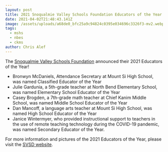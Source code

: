 ```yaml
---
layout: post
title: 2021 Snoqualmie Valley Schools Foundation Educators of the Year
date: 2021-04-02T21:48:43.141Z
image: /assets/uploads/a68de0_bfc25a9c94824c0395e034696c3326f3-mv2.webp
tags:
  - mshs
  - nbes
  - ckms
author: Chris Alef
---
```

The [Snoqualmie Valley Schools Foundation](https://www.svsfoundation.org/) announced their 2021 Educators of the Year!

* Bronwyn McDaniels, Attendance Secretary at Mount Si High School, was named Classified Educator of the Year
* Julie Gardunia, a 5th-grade teacher at North Bend Elementary School, was named  Elementary School Educator of the Year
* Casey Brogden, a 7th-grade math teacher at Chief Kanim Middle School, was named Middle School Educator of the Year
* Dan Mancoff, a language arts teacher at Mount Si High School, was named High School Educator of the Year
* Janice Wintermyer, who provided instructional support to teachers in the use of remote teaching technology during the COVID-19 pandemic, was named Secondary Educator of the Year.

For more information and pictures of the 2021 Educators of the Year, please visit the [SVSD website](https://www.svsd410.org/site/Default.aspx?PageType=3&DomainID=4&PageID=1&ViewID=6446ee88-d30c-497e-9316-3f8874b3e108&FlexDataID=28400).